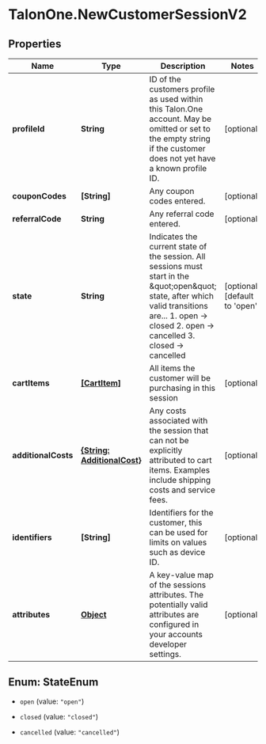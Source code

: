 # TalonOne.NewCustomerSessionV2

## Properties

Name | Type | Description | Notes
------------ | ------------- | ------------- | -------------
**profileId** | **String** | ID of the customers profile as used within this Talon.One account. May be omitted or set to the empty string if the customer does not yet have a known profile ID. | [optional] 
**couponCodes** | **[String]** | Any coupon codes entered. | [optional] 
**referralCode** | **String** | Any referral code entered. | [optional] 
**state** | **String** | Indicates the current state of the session. All sessions must start in the \&quot;open\&quot; state, after which valid transitions are...  1. open -&gt; closed 2. open -&gt; cancelled 3. closed -&gt; cancelled  | [optional] [default to &#39;open&#39;]
**cartItems** | [**[CartItem]**](CartItem.md) | All items the customer will be purchasing in this session | [optional] 
**additionalCosts** | [**{String: AdditionalCost}**](AdditionalCost.md) | Any costs associated with the session that can not be explicitly attributed to cart items. Examples include shipping costs and service fees. | [optional] 
**identifiers** | **[String]** | Identifiers for the customer, this can be used for limits on values such as device ID. | [optional] 
**attributes** | [**Object**](.md) | A key-value map of the sessions attributes. The potentially valid attributes are configured in your accounts developer settings.  | [optional] 



## Enum: StateEnum


* `open` (value: `"open"`)

* `closed` (value: `"closed"`)

* `cancelled` (value: `"cancelled"`)




